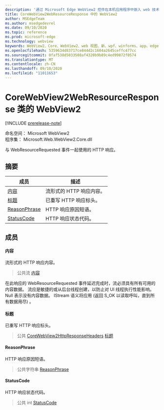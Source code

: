 ```yaml
---
description: '通过 Microsoft Edge WebView2 控件在本机应用程序中嵌入 web 技术 (HTML、CSS 和 JavaScript) '
title: CoreWebView2WebResourceResponse 中的 WebView2
author: MSEdgeTeam
ms.author: msedgedevrel
ms.date: 09/10/2020
ms.topic: reference
ms.prod: microsoft-edge
ms.technology: webview
keywords: WebView2、Core、WebView2、web 视图、新、wpf、winforms、app、edge、CoreWebView2、CoreWebView2Controller、浏览器控件、边缘 html、、浏览器控件、边缘 html、WebView2
ms.openlocfilehash: 5359634d83717ce844d2c1604a2645ceffc477cc
ms.sourcegitcommit: 0faf538d5033508af4320b9b89c4ed99872f0574
ms.translationtype: MT
ms.contentlocale: zh-CN
ms.lasthandoff: 09/10/2020
ms.locfileid: "11011653"
---
```

# CoreWebView2WebResourceResponse 类的 WebView2 

[!INCLUDE [prerelease-note](../../includes/prerelease-note.md)]

命名空间： Microsoft WebView2 \
程序集： Microsoft.Web.WebView2.Core.dll

与 WebResourceRequested 事件一起使用的 HTTP 响应。

## 摘要

 成员                        | 描述
--------------------------------|---------------------------------------------
[内容](#content) | 流形式的 HTTP 响应内容。
[标题](#headers) | 已重写 HTTP 响应标头。
[ReasonPhrase](#reasonphrase) | HTTP 响应原因短语。
[StatusCode](#statuscode) | HTTP 响应状态代码。

## 成员

#### 内容 

流形式的 HTTP 响应内容。

> 公共流 [内容](#content)

在此响应的 WebResourceRequested 事件延迟完成时，流必须具有所有可用的内容数据。 流应是敏捷的或从后台线程创建，以防止对 UI 线程执行性能影响。 Null 表示没有内容数据。 IStream 语义将应用 (返回 S_OK 以读取呼叫，直到所有数据用尽) 。

#### 标题 

已重写 HTTP 响应标头。

> 公共 [CoreWebView2HttpResponseHeaders](microsoft-web-webview2-core-corewebview2httpresponseheaders.md) [标题](#headers)

#### ReasonPhrase 

HTTP 响应原因短语。

> 公共字符串 [ReasonPhrase](#reasonphrase)

#### StatusCode 

HTTP 响应状态代码。

> 公共 int [StatusCode](#statuscode)

